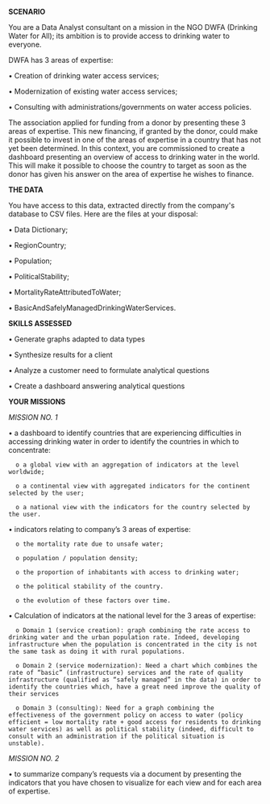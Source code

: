 **SCENARIO**

You are a Data Analyst consultant on a mission in the NGO DWFA (Drinking Water for All); its ambition is to provide access to drinking water to everyone.

DWFA has 3 areas of expertise:

•	Creation of drinking water access services;

•	Modernization of existing water access services;

•	Consulting with administrations/governments on water access policies.

The association applied for funding from a donor by presenting these 3 areas of expertise. This new financing, if granted by the donor, could make it possible to invest in one of the areas of expertise in a country that has not yet been determined.
In this context, you are commissioned to create a dashboard presenting an overview of access to drinking water in the world. This will make it possible to choose the country to target as soon as the donor has given his answer on the area of expertise he wishes to finance.

**THE DATA**

You have access to this data, extracted directly from the company's database to CSV files. Here are the files at your disposal:

•	Data Dictionary;

•	RegionCountry;

•	Population;

•	PoliticalStability;

•	MortalityRateAttributedToWater;

•	BasicAndSafelyManagedDrinkingWaterServices.

**SKILLS ASSESSED**

•	Generate graphs adapted to data types

•	Synthesize results for a client

•	Analyze a customer need to formulate analytical questions

•	Create a dashboard answering analytical questions

**YOUR MISSIONS**

*MISSION NO. 1*

•	a dashboard to identify countries that are experiencing difficulties in accessing drinking water in order to identify the countries in which to concentrate:

      o	a global view with an aggregation of indicators at the level worldwide;
      
      o	a continental view with aggregated indicators for the continent selected by the user;
      
      o	a national view with the indicators for the country selected by the user.
      
•	indicators relating to company’s 3 areas of expertise:

      o	the mortality rate due to unsafe water;
      
      o	population / population density;
      
      o	the proportion of inhabitants with access to drinking water;
      
      o	the political stability of the country.
      
      o	the evolution of these factors over time.
      
•	Calculation of indicators at the national level for the 3 areas of expertise:

      o	Domain 1 (service creation): graph combining the rate access to drinking water and the urban population rate. Indeed, developing infrastructure when the population is concentrated in the city is not the same task as doing it with rural populations.
      
      o	Domain 2 (service modernization): Need a chart which combines the rate of “basic” (infrastructure) services and the rate of quality infrastructure (qualified as “safely managed” in the data) in order to identify the countries which, have a great need improve the quality of their services
      
      o	Domain 3 (consulting): Need for a graph combining the effectiveness of the government policy on access to water (policy efficient = low mortality rate + good access for residents to drinking water services) as well as political stability (indeed, difficult to consult with an administration if the political situation is unstable).

*MISSION NO. 2*

•	to summarize company’s requests via a document by presenting the indicators that you have chosen to visualize for each view and for each area of expertise.

